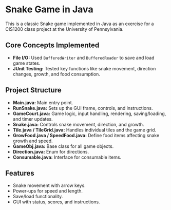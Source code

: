 # Snake Game in Java

This is a classic Snake game implemented in Java as an exercise for a CIS1200 class project at the University of Pennsylvania.

## Core Concepts Implemented
- **File I/O:** Used `BufferedWriter` and `BufferedReader` to save and load game states.
- **JUnit Testing:** Tested key functions like snake movement, direction changes, growth, and food consumption.

## Project Structure
- **Main.java:** Main entry point.
- **RunSnake.java:** Sets up the GUI frame, controls, and instructions.
- **GameCourt.java:** Game logic, input handling, rendering, saving/loading, and timer updates.
- **Snake.java:** Controls snake movement, direction, and growth.
- **Tile.java / TileGrid.java:** Handles individual tiles and the game grid.
- **GrowFood.java / SpeedFood.java:** Define food items affecting snake growth and speed.
- **GameObj.java:** Base class for all game objects.
- **Direction.java:** Enum for directions.
- **Consumable.java:** Interface for consumable items.

## Features
- Snake movement with arrow keys.
- Power-ups for speed and length.
- Save/load functionality.
- GUI with status, scores, and instructions.
